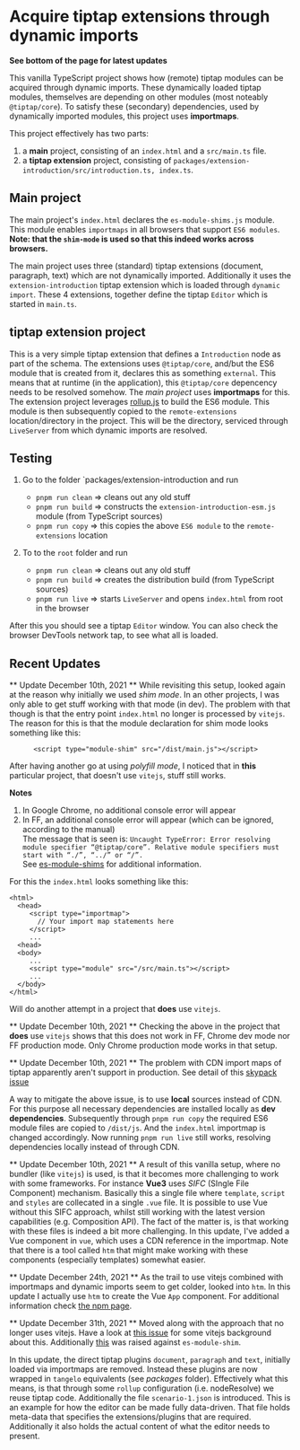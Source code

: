 # Acquire tiptap extensions through dynamic imports

**See bottom of the page for latest updates**

This vanilla TypeScript project shows how (remote) tiptap modules can be acquired through dynamic imports.
These dynamically loaded tiptap modules, themselves are depending on other modules (most noteably `@tiptap/core`).
To satisfy these (secondary) dependencies, used by dynamically imported modules, this project uses **importmaps**.

This project effectively has two parts:

1. a **main** project, consisting of an `index.html` and a `src/main.ts` file.
2. a **tiptap extension** project, consisting of `packages/extension-introduction/src/introduction.ts, index.ts`.

## Main project

The main project's `index.html` declares the `es-module-shims.js` module.
This module enables `importmaps` in all browsers that support `ES6 modules`.
**Note: that the `shim-mode` is used so that this indeed works across browsers.**

The main project uses three (standard) tiptap extensions (document, paragraph, text) which are not dynamically imported.
Additionally it uses the `extension-introduction` tiptap extension which is loaded through `dynamic import`.
These 4 extensions, together define the tiptap `Editor` which is started in `main.ts`.

## tiptap extension project ##

This is a very simple tiptap extension that defines a `Introduction` node as part of the schema.
The extensions uses `@tiptap/core`, and/but the ES6 module that is created from it, declares this as something `external`.
This means that at runtime (in the application), this `@tiptap/core` depencency needs to be resolved somehow.
The _main project_ uses **importmaps** for this.
The extension project leverages [rollup.js](https://rollupjs.org/) to build the ES6 module.
This module is then subsequently copied to the `remote-extensions` location/directory in the project.
This will be the directory, serviced through `LiveServer` from which dynamic imports are resolved. 

## Testing 

1. Go to the folder `packages/extension-introduction and run
    - `pnpm run clean` => cleans out any old stuff
    - `pnpm run build` => constructs the `extension-introduction-esm.js` module (from TypeScript sources)
    - `pnpm run copy`  => this copies the above `ES6 module` to the `remote-extensions` location

2. To to the `root` folder and run
    - `pnpm run clean` => cleans out any old stuff
    - `pnpm run build` => creates the distribution build (from TypeScript sources)
    - `pnpm run live`  => starts `LiveServer` and opens `index.html` from root in the browser

After this you should see a tiptap `Editor` window.
You can also check the browser DevTools network tap, to see what all is loaded.

## Recent Updates

** Update December 10th, 2021 **
While revisiting this setup, looked again at the reason why initially we used _shim mode_.
In an other projects, I was only able to get stuff working with that mode (in dev).
The problem with that though is that the entry point `index.html` no longer is processed by `vitejs`.
The reason for this is that the module declaration for shim mode looks something like this:

```
      <script type="module-shim" src="/dist/main.js"></script>
```

After having another go at using _polyfill mode_, I noticed that in **this** particular project,
that doesn't use `vitejs`, stuff still works.

**Notes**
1. In Google Chrome, no additional console error will appear
2. In FF, an additional console error will appear (which can be ignored, according to the manual) \
   The message that is seen is: `Uncaught TypeError: Error resolving module specifier “@tiptap/core”. Relative module specifiers must start with “./”, “../” or “/”.` \
   See [es-module-shims](https://www.npmjs.com/package/es-module-shims) for additional information.

For this the `index.html` looks something like this:

```
<html>
  <head>
     <script type="importmap">
       // Your import map statements here
     </script>
     ...
  <head>
  <body>
     ...
     <script type="module" src="/src/main.ts"></script>
     ...
  </body>
</html>
```

Will do another attempt in a project that **does** use `vitejs`.

** Update December 10th, 2021 **
Checking the above in the project that **does** use `vitejs` shows that this does not work in FF, Chrome dev mode nor FF production mode.
Only Chrome production mode works in that setup.

** Update December 10th, 2021 **
The problem with CDN import maps of tiptap apparently aren't support in production.
See detail of this [skypack issue](https://github.com/skypackjs/skypack-cdn/issues/159)

A way to mitigate the above issue, is to use **local** sources instead of CDN.
For this purpose all necessary dependencies are installed locally as **dev dependencies**.
Subsequently through `pnpm run copy` the required ES6 module files are copied to `/dist/js`.
And the `index.html` importmap is changed accordingly.
Now running `pnpm run live` still works, resolving dependencies locally instead of through CDN.

** Update December 10th, 2021 **
A result of this vanilla setup, where no bundler (like `vitejs`) is used, is that it becomes more challenging to work with some frameworks.
For instance **Vue3** uses _SIFC_ (SIngle File Component) mechanism.
Basically this a single file where `template`, `script` and `styles` are collecated in a single `.vue` file.
It is possible to use Vue without this SIFC approach, whilst still working with the latest version capabilities (e.g. Composition API).
The fact of the matter is, is that working with these files is indeed a bit more challenging.
In this update, I've added a Vue component in `vue`, which uses a CDN reference in the importmap.
Note that there is a tool called `htm` that might make working with these components (especially templates) somewhat easier.

** Update December 24th, 2021 **
As the trail to use vitejs combined with importmaps and dynamic imports seem to get colder, looked into `htm`.
In this update I actually use `htm` to create the Vue `App` component.
For additional information check [the npm page](https://www.npmjs.com/package/htm).

** Update December 31th, 2021 **
Moved along with the approach that no longer uses vitejs.
Have a look at [this issue](https://github.com/vitejs/vite/discussions/6246) for some vitejs background about this.
Additionally [this](https://github.com/guybedford/es-module-shims/issues/243) was raised against `es-module-shim`.

In this update, the direct tiptap plugins `document`, `paragraph` and `text`, initially loaded via importmaps are removed.
Instead these plugins are now wrapped in `tangelo` equivalents (see _packages_ folder).
Effectively what this means, is that through some `rollup` configuration (i.e. nodeResolve) we reuse tiptap code.
Additionally the file `scenario-1.json` is introduced.
This is an example for how the editor can be made fully data-driven.
That file holds meta-data that specifies the extensions/plugins that are required.
Additionally it also holds the actual content of what the editor needs to present.
